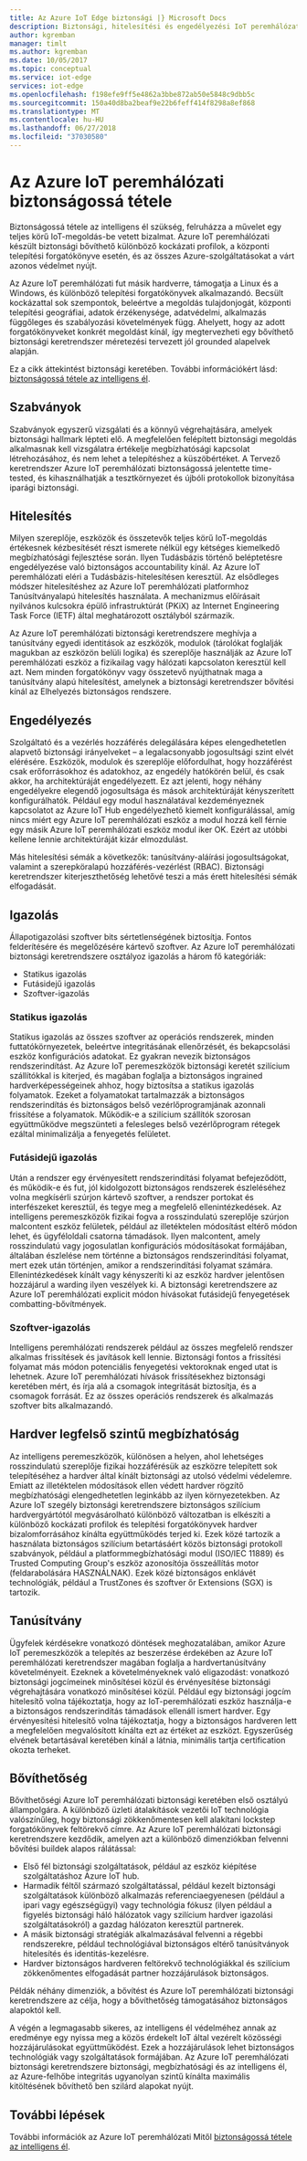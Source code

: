 ```yaml
---
title: Az Azure IoT Edge biztonsági |} Microsoft Docs
description: Biztonsági, hitelesítési és engedélyezési IoT peremhálózati eszköz
author: kgremban
manager: timlt
ms.author: kgremban
ms.date: 10/05/2017
ms.topic: conceptual
ms.service: iot-edge
services: iot-edge
ms.openlocfilehash: f198efe9ff5e4862a3bbe872ab50e5848c9dbb5c
ms.sourcegitcommit: 150a40d8ba2beaf9e22b6feff414f8298a8ef868
ms.translationtype: MT
ms.contentlocale: hu-HU
ms.lasthandoff: 06/27/2018
ms.locfileid: "37030580"
---
```

# <a name="securing-azure-iot-edge"></a>Az Azure IoT peremhálózati biztonságossá tétele

Biztonságossá tétele az intelligens él szükség, felruházza a művelet egy teljes körű IoT-megoldás-be vetett bizalmat. Azure IoT peremhálózati készült biztonsági bővíthető különböző kockázati profilok, a központi telepítési forgatókönyve esetén, és az összes Azure-szolgáltatásokat a várt azonos védelmet nyújt.

Az Azure IoT peremhálózati fut másik hardverre, támogatja a Linux és a Windows, és különböző telepítési forgatókönyvek alkalmazandó.  Becsült kockázattal sok szempontok, beleértve a megoldás tulajdonjogát, központi telepítési geográfiai, adatok érzékenysége, adatvédelmi, alkalmazás függőleges és szabályozási követelmények függ.  Ahelyett, hogy az adott forgatókönyveket konkrét megoldást kínál, így megtervezheti egy bővíthető biztonsági keretrendszer méretezési tervezett jól grounded alapelvek alapján. 
 
Ez a cikk áttekintést biztonsági keretében. További információkért lásd: [biztonságossá tétele az intelligens él][lnk-edge-blog].

## <a name="standards"></a>Szabványok

Szabványok egyszerű vizsgálati és a könnyű végrehajtására, amelyek biztonsági hallmark lépteti elő.  A megfelelően felépített biztonsági megoldás alkalmasnak kell vizsgálatra értékelje megbízhatósági kapcsolat létrehozásához, és nem lehet a telepítéshez a küszöbértéket.  A Tervező keretrendszer Azure IoT peremhálózati biztonságossá jelentette time-tested, és kihasználhatják a tesztkörnyezet és újbóli protokollok bizonyítása iparági biztonsági. 

## <a name="authentication"></a>Hitelesítés

Milyen szereplője, eszközök és összetevők teljes körű IoT-megoldás értékesnek kézbesítését részt ismerete nélkül egy kétséges kiemelkedő megbízhatósági fejlesztése során.  Ilyen Tudásbázis történő beléptetésre engedélyezése való biztonságos accountability kínál.  Az Azure IoT peremhálózati eléri a Tudásbázis-hitelesítésen keresztül.  Az elsődleges módszer hitelesítéshez az Azure IoT peremhálózati platformhoz Tanúsítványalapú hitelesítés használata.  A mechanizmus előírásait nyilvános kulcsokra épülő infrastruktúrát (PKiX) az Internet Engineering Task Force (IETF) által meghatározott osztályból származik.     

Az Azure IoT peremhálózati biztonsági keretrendszere meghívja a tanúsítvány egyedi identitások az eszközök, modulok (tárolókat foglalják magukban az eszközön belüli logika) és szereplője használják az Azure IoT peremhálózati eszköz a fizikailag vagy hálózati kapcsolaton keresztül kell azt.  Nem minden forgatókönyv vagy összetevő nyújthatnak maga a tanúsítvány alapú hitelesítést, amelynek a biztonsági keretrendszer bővítési kínál az Elhelyezés biztonságos rendszere. 

## <a name="authorization"></a>Engedélyezés

Szolgáltató és a vezérlés hozzáférés delegálására képes elengedhetetlen alapvető biztonsági irányelveket – a legalacsonyabb jogosultsági szint elvét elérésére.  Eszközök, modulok és szereplője előfordulhat, hogy hozzáférést csak erőforrásokhoz és adatokhoz, az engedély hatókörén belül, és csak akkor, ha architektúráját engedélyezett.  Ez azt jelenti, hogy néhány engedélyekre elegendő jogosultsága és mások architektúráját kényszerített konfigurálhatók.  Például egy modul használatával kezdeményeznek kapcsolatot az Azure IoT Hub engedélyezhető kiemelt konfigurálással, amíg nincs miért egy Azure IoT peremhálózati eszköz a modul hozzá kell férnie egy másik Azure IoT peremhálózati eszköz modul iker OK.  Ezért az utóbbi kellene lennie architektúráját kizár elmozdulást. 

Más hitelesítési sémák a következők: tanúsítvány-aláírási jogosultságokat, valamint a szerepköralapú hozzáférés-vezérlést (RBAC).  Biztonsági keretrendszer kiterjeszthetőség lehetővé teszi a más érett hitelesítési sémák elfogadását. 

## <a name="attestation"></a>Igazolás

Állapotigazolási szoftver bits sértetlenségének biztosítja.  Fontos felderítésére és megelőzésére kártevő szoftver.  Az Azure IoT peremhálózati biztonsági keretrendszere osztályoz igazolás a három fő kategóriák:

* Statikus igazolás
* Futásidejű igazolás
* Szoftver-igazolás

### <a name="static-attestation"></a>Statikus igazolás

Statikus igazolás az összes szoftver az operációs rendszerek, minden futtatókörnyezetek, beleértve integritásának ellenőrzését, és bekapcsolási eszköz konfigurációs adatokat.  Ez gyakran nevezik biztonságos rendszerindítást.  Az Azure IoT peremeszközök biztonsági keretét szilícium szállítókkal is kiterjed, és magában foglalja a biztonságos ingrained hardverképességeinek ahhoz, hogy biztosítsa a statikus igazolás folyamatok. Ezeket a folyamatokat tartalmazzák a biztonságos rendszerindítás és biztonságos belső vezérlőprogramjának azonnali frissítése a folyamatok.  Működik-e a szilícium szállítók szorosan együttműködve megszünteti a felesleges belső vezérlőprogram rétegek ezáltal minimalizálja a fenyegetés felületet. 

### <a name="runtime-attestation"></a>Futásidejű igazolás

Után a rendszer egy érvényesített rendszerindítási folyamat befejeződött, és működik-e és fut, jól kidolgozott biztonságos rendszerek észleléséhez volna megkísérli szúrjon kártevő szoftver, a rendszer portokat és interfészeket keresztül, és tegye meg a megfelelő ellenintézkedések.  Az intelligens peremeszközök fizikai fogva a rosszindulatú szereplője szúrjon malcontent eszköz felületek, például az illetéktelen módosítást eltérő módon lehet, és ügyféloldali csatorna támadások.   Ilyen malcontent, amely rosszindulatú vagy jogosulatlan konfigurációs módosításokat formájában, általában észlelése nem történne a biztonságos rendszerindítási folyamat, mert ezek után történjen, amikor a rendszerindítási folyamat számára.  Ellenintézkedések kínált vagy kényszeríti ki az eszköz hardver jelentősen hozzájárul a warding ilyen veszélyek ki.  A biztonsági keretrendszere az Azure IoT peremhálózati explicit módon hívásokat futásidejű fenyegetések combatting-bővítmények.     

### <a name="software-attestation"></a>Szoftver-igazolás

Intelligens peremhálózati rendszerek például az összes megfelelő rendszer alkalmas frissítések és javítások kell lennie.  Biztonsági fontos a frissítési folyamat más módon potenciális fenyegetési vektoroknak enged utat is lehetnek.  Azure IoT peremhálózati hívások frissítésekhez biztonsági keretében mért, és írja alá a csomagok integritását biztosítja, és a csomagok forrását.  Ez az összes operációs rendszerek és alkalmazás szoftver bits alkalmazandó. 

## <a name="hardware-root-of-trust"></a>Hardver legfelső szintű megbízhatóság

Az intelligens peremeszközök, különösen a helyen, ahol lehetséges rosszindulatú szereplője fizikai hozzáférésük az eszközre telepített sok telepítéséhez a hardver által kínált biztonsági az utolsó védelmi védelemre.  Emiatt az illetéktelen módosítások ellen védett hardver rögzítő megbízhatósági elengedhetetlen leginkább az ilyen környezetekben.  Az Azure IoT szegély biztonsági keretrendszere biztonságos szilícium hardvergyártótól megvásárolható különböző változatban is elkészíti a különböző kockázati profilok és telepítési forgatókönyvek hardver bizalomforrásához kínálta együttműködés terjed ki. Ezek közé tartozik a használata biztonságos szilícium betartásáért közös biztonsági protokoll szabványok, például a platformmegbízhatósági modul (ISO/IEC 11889) és Trusted Computing Group's eszköz azonosítója összeállítás motor (feldarabolására HASZNÁLNAK).  Ezek közé biztonságos enklávét technológiák, például a TrustZones és szoftver őr Extensions (SGX) is tartozik. 

## <a name="certification"></a>Tanúsítvány

Ügyfelek kérdésekre vonatkozó döntések meghozatalában, amikor Azure IoT peremeszközök a telepítés az beszerzése érdekében az Azure IoT peremhálózati keretrendszer magában foglalja a hardvertanúsítvány követelményeit.  Ezeknek a követelményeknek való eligazodást: vonatkozó biztonsági jogcímeinek minősítései közül és érvényesítése biztonsági végrehajtására vonatkozó minősítései közül.  Például egy biztonsági jogcím hitelesítő volna tájékoztatja, hogy az IoT-peremhálózati eszköz használja-e a biztonságos rendszerindítás támadások ellenáll ismert hardver. Egy érvényesítési hitelesítő volna tájékoztatja, hogy a biztonságos hardveren lett a megfelelően megvalósított kínálta ezt az értéket az eszközt.  Egyszerűség elvének betartásával keretében kínál a látnia, minimális tartja certification okozta terheket.   

## <a name="extensibility"></a>Bővíthetőség

Bővíthetőségi Azure IoT peremhálózati biztonsági keretében első osztályú állampolgára.  A különböző üzleti átalakítások vezetői IoT technológia valószínűleg, hogy biztonsági zökkenőmentesen kell alakítani lockstep forgatókönyvek feltörekvő címre.  Az Azure IoT peremhálózati biztonsági keretrendszere kezdődik, amelyen azt a különböző dimenziókban felvenni bővítési buildek alapos rálátással: 

* Első fél biztonsági szolgáltatások, például az eszköz kiépítése szolgáltatáshoz Azure IoT hub.
* Harmadik féltől származó szolgáltatással, például kezelt biztonsági szolgáltatások különböző alkalmazás referenciaegyenesen (például a ipari vagy egészségügyi) vagy technológia fókusz (ilyen például a figyelés biztonsági háló hálózatok vagy szilícium hardver igazolási szolgáltatásokról) a gazdag hálózaton keresztül partnerek.
* A másik biztonsági stratégiák alkalmazásával felvenni a régebbi rendszerekre, például technológiával biztonságos eltérő tanúsítványok hitelesítés és identitás-kezelésre.
* Hardver biztonságos hardveren feltörekvő technológiákkal és szilícium zökkenőmentes elfogadását partner hozzájárulások biztonságos.

Példák néhány dimenziók, a bővítést és Azure IoT peremhálózati biztonsági keretrendszere az célja, hogy a bővíthetőség támogatásához biztonságos alapoktól kell. 

A végén a legmagasabb sikeres, az intelligens él védelméhez annak az eredménye egy nyissa meg a közös érdekelt IoT által vezérelt közösségi hozzájárulásokat együttműködést.  Ezek a hozzájárulások lehet biztonságos technológiák vagy szolgáltatások formájában.  Az Azure IoT peremhálózati biztonsági keretrendszere biztonsági, megbízhatósági és az intelligens él, az Azure-felhőbe integritás ugyanolyan szintű kínálta maximális kitöltésének bővíthető ben szilárd alapokat nyújt.  

## <a name="next-steps"></a>További lépések

További információk az Azure IoT peremhálózati Mitől [biztonságossá tétele az intelligens él][lnk-edge-blog].

<!-- Links -->
[lnk-edge-blog]: https://azure.microsoft.com/blog/securing-the-intelligent-edge/ 
